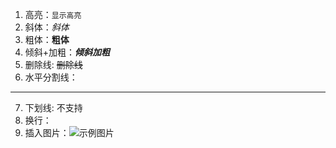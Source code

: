 1. 高亮：`显示高亮`
2. 斜体：*斜体*
3. 粗体：**粗体**
4. 倾斜+加粗：***倾斜加粗***
5. 删除线: ~~删除线~~
6. 水平分割线：
---
7. 下划线: 不支持
8. 换行：<br>
9. 插入图片：![示例图片](C:\Users\pitt\Desktop\Capture.jgp])


